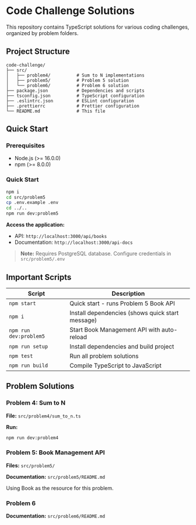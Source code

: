 # Code Challenge Solutions

This repository contains TypeScript solutions for various coding challenges, organized by problem folders.

## Project Structure

```
code-challenge/
├── src/
│   ├── problem4/          # Sum to N implementations
│   ├── problem5/          # Problem 5 solution
│   └── problem6/          # Problem 6 solution
├── package.json           # Dependencies and scripts
├── tsconfig.json          # TypeScript configuration
├── .eslintrc.json         # ESLint configuration
├── .prettierrc            # Prettier configuration
└── README.md              # This file
```

## Quick Start

### Prerequisites
- Node.js (>= 16.0.0)
- npm (>= 8.0.0)

### Quick Start

```bash
npm i
cd src/problem5
cp .env.example .env
cd ../..
npm run dev:problem5
```

**Access the application:**
- API: `http://localhost:3000/api/books`
- Documentation: `http://localhost:3000/api-docs`

> **Note:** Requires PostgreSQL database. Configure credentials in `src/problem5/.env`


## Important Scripts

| Script | Description |
|--------|-------------|
| `npm start` | Quick start - runs Problem 5 Book API |
| `npm i` | Install dependencies (shows quick start message) |
| `npm run dev:problem5` | Start Book Management API with auto-reload |
| `npm run setup` | Install dependencies and build project |
| `npm test` | Run all problem solutions |
| `npm run build` | Compile TypeScript to JavaScript |

##  Problem Solutions

### Problem 4: Sum to N
**File:** `src/problem4/sum_to_n.ts`

**Run:**

```bash
npm run dev:problem4
```

### Problem 5: Book Management API
**Files:** `src/problem5/`

**Documentation:** `src/problem5/README.md`

Using Book as the resource for this problem.

### Problem 6

**Documentation:** `src/problem6/README.md`
